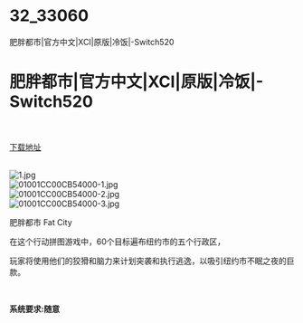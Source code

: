 # 32_33060
肥胖都市|官方中文|XCI|原版|冷饭|-Switch520
# 肥胖都市|官方中文|XCI|原版|冷饭|-Switch520
 <br/></br>
[下载地址](https://www.switch520.cc/article/33060 "下载地址")
<br/></br>

<p><img title="1.jpg" src="https://www.switch520.cc/muke_img/2022_06_18_9e9165ab88afd.jpg" alt="1.jpg"><br>
<img title="01001CC00CB54000-1.jpg" src="https://www.switch520.cc/muke_img/2022_06_18_5b06538b5caaa.jpg" alt="01001CC00CB54000-1.jpg"><br>
<img title="01001CC00CB54000-2.jpg" src="https://www.switch520.cc/muke_img/2022_06_18_cd25d6670a3c8.jpg" alt="01001CC00CB54000-2.jpg"><br>
<img title="01001CC00CB54000-3.jpg" src="https://www.switch520.cc/muke_img/2022_06_18_3adca63e03f7e.jpg" alt="01001CC00CB54000-3.jpg"></p>
<p>肥胖都市 Fat City</p>
<p>在这个行动拼图游戏中，60个目标遍布纽约市的五个行政区，</p>
<p>玩家将使用他们的狡猾和脑力来计划突袭和执行逃逸，以吸引纽约市不眠之夜的巨款。</p>
<p>&nbsp;</p>
<p><strong>系统要求:随意</strong></p>



